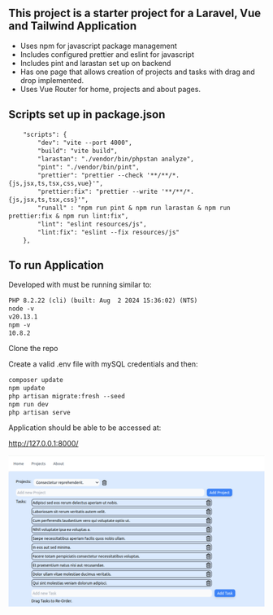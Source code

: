 

## This project is a starter project for a Laravel, Vue and Tailwind Application


- Uses npm for javascript package management
- Includes configured prettier and eslint for javascript
- Includes pint and larastan set up on backend
- Has one page that allows creation of projects and tasks with drag and drop implemented.
- Uses Vue Router for home, projects and about pages.


## Scripts set up in package.json
```
    "scripts": {
        "dev": "vite --port 4000",
        "build": "vite build",
        "larastan": "./vendor/bin/phpstan analyze",
        "pint": "./vendor/bin/pint",
        "prettier": "prettier --check '**/**/*.{js,jsx,ts,tsx,css,vue}'",
        "prettier:fix": "prettier --write '**/**/*.{js,jsx,ts,tsx,css}'",
        "runall" : "npm run pint & npm run larastan & npm run prettier:fix & npm run lint:fix",
        "lint": "eslint resources/js",
        "lint:fix": "eslint --fix resources/js"
    },
```

## To run Application

Developed with must be running similar to:
```
PHP 8.2.22 (cli) (built: Aug  2 2024 15:36:02) (NTS)
node -v
v20.13.1
npm -v
10.8.2
```

Clone the repo

Create a valid .env file with mySQL credentials and then:


```
composer update
npm update
php artisan migrate:fresh --seed
npm run dev
php artisan serve
```

Application should be able to be accessed at:

http://127.0.0.1:8000/

![Projects Tab Image](projectsTab.png?raw=true "Title")
